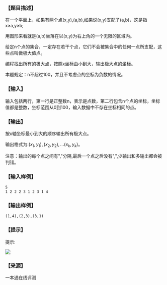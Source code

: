 ### 【题目描述】

在一个平面上，如果有两个点(x,y),(a,b),如果说(x,y)支配了(a,b)，这是指x≥a,y≥b;

用图形来看就是(a,b)坐落在以(x,y)为右上角的一个无限的区域内。

给定n个点的集合，一定存在若干个点，它们不会被集合中的任何一点所支配，这些点叫做极大值点。

编程找出所有的极大点，按照x坐标由小到大，输出极大点的坐标。

本题规定：n不超过100，并且不考虑点的坐标为负数的情况。

### 【输入】

输入包括两行，第一行是正整数n，表示是点数，第二行包含n个点的坐标，坐标值都是整数，坐标范围从0到100，输入数据中不存在坐标相同的点。

### 【输出】

按x轴坐标最小到大的顺序输出所有极大点。

输出格式为:$(x_1,y_1),(x_2,y_2),...(x_k,y_k)$。

注意：输出的每个点之间有","分隔,最后一个点之后没有",",少输出和多输出都会被判错。

### 【输入样例】

```
5 
1 2 2 2 3 1 2 3 1 4

```

### 【输出样例】

```
(1,4),(2,3),(3,1)
```

### 【提示】

提示:

![](https://ybt.ssoier.cn/pic/1230.gif)


 ### 【来源】

 一本通在线评测 